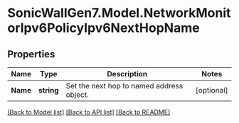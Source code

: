 # SonicWallGen7.Model.NetworkMonitorIpv6PolicyIpv6NextHopName

## Properties

Name | Type | Description | Notes
------------ | ------------- | ------------- | -------------
**Name** | **string** | Set the next hop to named address object. | [optional] 

[[Back to Model list]](../README.md#documentation-for-models) [[Back to API list]](../README.md#documentation-for-api-endpoints) [[Back to README]](../README.md)

